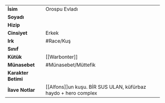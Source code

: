 |  |  |
  |---|---|
  | **İsim** | Orospu Evladı|
  | **Soyadı** | |
  | **Hizip** | |
  | **Cinsiyet** | Erkek|
  | **Irk** | #Race/Kuş|
  | **Sınıf** | |
  | **Kütük** | [[Warbonter]]|
  | **Münasebet** | #Münasebet/Müttefik|
  | **Karakter Betimi** | |
  | **İlave Notlar** | [[Alfons]]un kuşu. BİR SUS ULAN, küfürbaz haydo + hero complex|
  